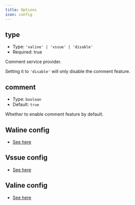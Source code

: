 ```yaml
---
title: Options
icon: config
---
```


## type

- Type: `'valine' | 'vssue' | 'disable'`
- Required: true

Comment service provider.

Setting it to `'disable'` will only disable the comment feature.

## comment

- Type: `boolean`
- Default: `true`

Whether to enable comment feature by default.

## Waline config

- [See here](waline.md)

## Vssue config

- [See here](vssue.md)

## Valine config

- [See here](valine.md)
